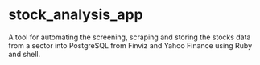 # stock_analysis_app

A tool for automating the screening, scraping and storing the stocks
data from a sector into PostgreSQL from Finviz and Yahoo Finance using Ruby and shell.
